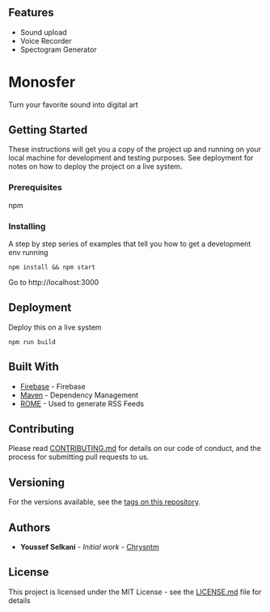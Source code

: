 # 

## Features

- Sound upload 
- Voice Recorder
- Spectogram Generator

# Monosfer

Turn your favorite sound into digital art

## Getting Started

These instructions will get you a copy of the project up and running on your local machine for development and testing purposes. See deployment for notes on how to deploy the project on a live system.

### Prerequisites

npm

### Installing

A step by step series of examples that tell you how to get a development env running

```
npm install && npm start
```

Go to http://localhost:3000

## Deployment

Deploy this on a live system

```
npm run build
```

## Built With

* [Firebase](https://console.firebase.google.com) - Firebase
* [Maven](https://maven.apache.org/) - Dependency Management
* [ROME](https://rometools.github.io/rome/) - Used to generate RSS Feeds

## Contributing

Please read [CONTRIBUTING.md](https://gist.github.com/PurpleBooth/b24679402957c63ec426) for details on our code of conduct, and the process for submitting pull requests to us.

## Versioning

For the versions available, see the [tags on this repository](https://github.com/usfslk/monosfer-wave/tags). 

## Authors

* **Youssef Selkani** - *Initial work* - [Chrysntm](https://chrysntm.com/)

## License

This project is licensed under the MIT License - see the [LICENSE.md](LICENSE.md) file for details
